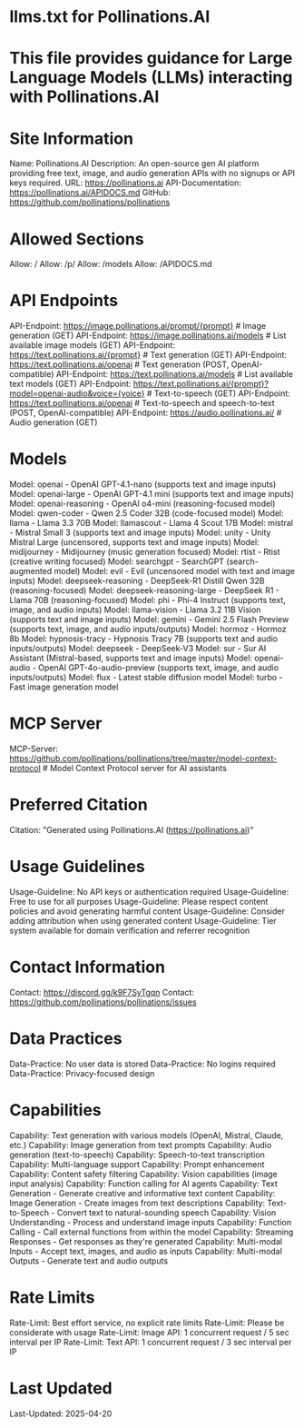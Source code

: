 # llms.txt for Pollinations.AI
# This file provides guidance for Large Language Models (LLMs) interacting with Pollinations.AI

# Site Information
Name: Pollinations.AI
Description: An open-source gen AI platform providing free text, image, and audio generation APIs with no signups or API keys required.
URL: https://pollinations.ai
API-Documentation: https://pollinations.ai/APIDOCS.md
GitHub: https://github.com/pollinations/pollinations

# Allowed Sections
Allow: /
Allow: /p/
Allow: /models
Allow: /APIDOCS.md

# API Endpoints
API-Endpoint: https://image.pollinations.ai/prompt/{prompt} # Image generation (GET)
API-Endpoint: https://image.pollinations.ai/models # List available image models (GET)
API-Endpoint: https://text.pollinations.ai/{prompt} # Text generation (GET)
API-Endpoint: https://text.pollinations.ai/openai # Text generation (POST, OpenAI-compatible)
API-Endpoint: https://text.pollinations.ai/models # List available text models (GET)
API-Endpoint: https://text.pollinations.ai/{prompt}?model=openai-audio&voice={voice} # Text-to-speech (GET)
API-Endpoint: https://text.pollinations.ai/openai # Text-to-speech and speech-to-text (POST, OpenAI-compatible)
API-Endpoint: https://audio.pollinations.ai/ # Audio generation (GET)

# Models
Model: openai - OpenAI GPT-4.1-nano (supports text and image inputs)
Model: openai-large - OpenAI GPT-4.1 mini (supports text and image inputs)
Model: openai-reasoning - OpenAI o4-mini (reasoning-focused model)
Model: qwen-coder - Qwen 2.5 Coder 32B (code-focused model)
Model: llama - Llama 3.3 70B
Model: llamascout - Llama 4 Scout 17B
Model: mistral - Mistral Small 3 (supports text and image inputs)
Model: unity - Unity Mistral Large (uncensored, supports text and image inputs)
Model: midijourney - Midijourney (music generation focused)
Model: rtist - Rtist (creative writing focused)
Model: searchgpt - SearchGPT (search-augmented model)
Model: evil - Evil (uncensored model with text and image inputs)
Model: deepseek-reasoning - DeepSeek-R1 Distill Qwen 32B (reasoning-focused)
Model: deepseek-reasoning-large - DeepSeek R1 - Llama 70B (reasoning-focused)
Model: phi - Phi-4 Instruct (supports text, image, and audio inputs)
Model: llama-vision - Llama 3.2 11B Vision (supports text and image inputs)
Model: gemini - Gemini 2.5 Flash Preview (supports text, image, and audio inputs/outputs)
Model: hormoz - Hormoz 8b
Model: hypnosis-tracy - Hypnosis Tracy 7B (supports text and audio inputs/outputs)
Model: deepseek - DeepSeek-V3
Model: sur - Sur AI Assistant (Mistral-based, supports text and image inputs)
Model: openai-audio - OpenAI GPT-4o-audio-preview (supports text, image, and audio inputs/outputs)
Model: flux - Latest stable diffusion model
Model: turbo - Fast image generation model

# MCP Server
MCP-Server: https://github.com/pollinations/pollinations/tree/master/model-context-protocol # Model Context Protocol server for AI assistants

# Preferred Citation
Citation: "Generated using Pollinations.AI (https://pollinations.ai)"

# Usage Guidelines
Usage-Guideline: No API keys or authentication required
Usage-Guideline: Free to use for all purposes
Usage-Guideline: Please respect content policies and avoid generating harmful content
Usage-Guideline: Consider adding attribution when using generated content
Usage-Guideline: Tier system available for domain verification and referrer recognition

# Contact Information
Contact: https://discord.gg/k9F7SyTgqn
Contact: https://github.com/pollinations/pollinations/issues

# Data Practices
Data-Practice: No user data is stored
Data-Practice: No logins required
Data-Practice: Privacy-focused design

# Capabilities
Capability: Text generation with various models (OpenAI, Mistral, Claude, etc.)
Capability: Image generation from text prompts
Capability: Audio generation (text-to-speech)
Capability: Speech-to-text transcription
Capability: Multi-language support
Capability: Prompt enhancement
Capability: Content safety filtering
Capability: Vision capabilities (image input analysis)
Capability: Function calling for AI agents
Capability: Text Generation - Generate creative and informative text content
Capability: Image Generation - Create images from text descriptions
Capability: Text-to-Speech - Convert text to natural-sounding speech
Capability: Vision Understanding - Process and understand image inputs
Capability: Function Calling - Call external functions from within the model
Capability: Streaming Responses - Get responses as they're generated
Capability: Multi-modal Inputs - Accept text, images, and audio as inputs
Capability: Multi-modal Outputs - Generate text and audio outputs

# Rate Limits
Rate-Limit: Best effort service, no explicit rate limits
Rate-Limit: Please be considerate with usage
Rate-Limit: Image API: 1 concurrent request / 5 sec interval per IP
Rate-Limit: Text API: 1 concurrent request / 3 sec interval per IP

# Last Updated
Last-Updated: 2025-04-20